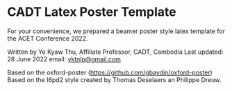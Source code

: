 # CADT Latex Poster Template

For your convenience, we prepared a beamer poster style latex template for the ACET Conference 2022. 

Written by Ye Kyaw Thu, Affiliate Professor, CADT, Cambodia
Last updated: 28 June 2022
email: yktnlp@gmail.com

Based on the oxford-poster (https://github.com/gbaydin/oxford-poster)
Based on the I6pd2 style created by Thomas Deselaers an Philippe Dreuw.

